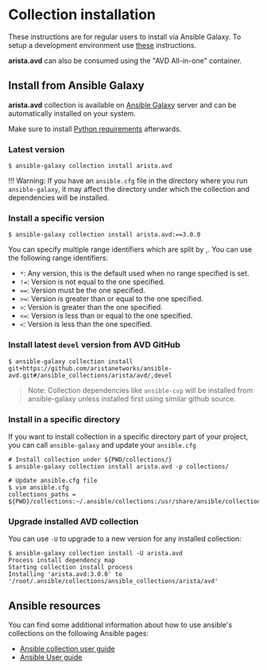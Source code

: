 # Collection installation

These instructions are for regular users to install via Ansible Galaxy. To setup a development environment use [these](../contribution/setup-environment.md) instructions.

__arista.avd__ can also be consumed using the "AVD All-in-one" container.

## Install from Ansible Galaxy

__arista.avd__ collection is available on [Ansible Galaxy](https://galaxy.ansible.com/arista/avd) server and can be automatically installed on your system.

Make sure to install [Python requirements](requirements.md#additional-python-libraries-required) afterwards.

### Latest version

```shell
$ ansible-galaxy collection install arista.avd
```
!!! Warning: If you have an `ansible.cfg` file in the directory where you run `ansible-galaxy`, it may affect the directory under which the collection and dependencies will be installed.

### Install a specific version

```shell
$ ansible-galaxy collection install arista.avd:==3.0.0
```

You can specify multiple range identifiers which are split by ,. You can use the following range identifiers:

- `*`: Any version, this is the default used when no range specified is set.
- `!=`: Version is not equal to the one specified.
- `==`: Version must be the one specified.
- `>=`: Version is greater than or equal to the one specified.
- `>`: Version is greater than the one specified.
- `<=`: Version is less than or equal to the one specified.
- `<`: Version is less than the one specified.

### Install latest `devel` version from AVD GitHub

```shell
$ ansible-galaxy collection install git+https://github.com/aristanetworks/ansible-avd.git#/ansible_collections/arista/avd/,devel
```
> Note: Collection dependencies like `ansible-cvp` will be installed from ansible-galaxy unless installed first using similar github source.

### Install in a specific directory

If you want to install collection in a specific directory part of your project, you can call `ansible-galaxy` and update your `ansible.cfg`

```shell
# Install collection under ${PWD/collections/}
$ ansible-galaxy collection install arista.avd -p collections/

# Update ansible.cfg file
$ vim ansible.cfg
collections_paths = ${PWD}/collections:~/.ansible/collections:/usr/share/ansible/collections
```

### Upgrade installed AVD collection

You can use `-U` to upgrade to a new version for any installed collection:

```shell
$ ansible-galaxy collection install -U arista.avd
Process install dependency map
Starting collection install process
Installing 'arista.avd:3.0.0' to '/root/.ansible/collections/ansible_collections/arista/avd'
```

## Ansible resources

You can find some additional information about how to use ansible's collections on the following Ansible pages:

- [Ansible collection user guide](https://docs.ansible.com/ansible/latest/user_guide/collections_using.html)
- [Ansible User guide](https://docs.ansible.com/ansible/latest/user_guide/index.html)
